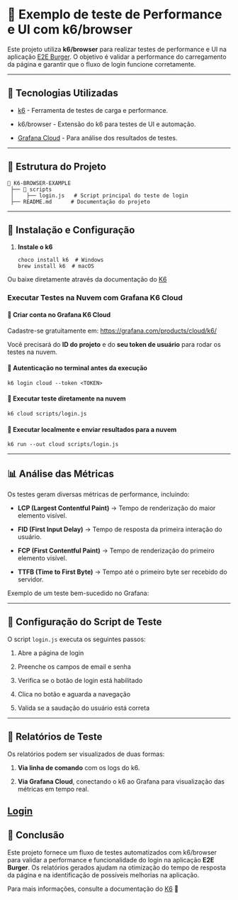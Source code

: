 # 📌 Exemplo de teste de Performance e UI com k6/browser

Este projeto utiliza **k6/browser** para realizar testes de performance e UI na aplicação [E2E Burger](https://e2eburguer.netlify.app). O objetivo é validar a performance do carregamento da página e garantir que o fluxo de login funcione corretamente.

----------

## 🚀 Tecnologias Utilizadas

-   [k6](https://k6.io/) - Ferramenta de testes de carga e performance.
    
-   k6/browser - Extensão do k6 para testes de UI e automação.
    
-   [Grafana Cloud](https://grafana.com/) - Para análise dos resultados de testes.
    

----------

## 📂 Estrutura do Projeto

```
📁 K6-BROWSER-EXAMPLE
 ├── 📂 scripts
 │    ├── login.js   # Script principal do teste de login
 ├── README.md      # Documentação do projeto
```

----------

## 🔧 Instalação e Configuração

1.  **Instale o k6**
    
    ```
    choco install k6  # Windows
    brew install k6  # macOS
    ```
Ou baixe diretamente através da documentação do [K6](https://grafana.com/docs/k6/latest/)
    
###  **Executar Testes na Nuvem com Grafana K6 Cloud**

#### 🔹 Criar conta no **Grafana K6 Cloud**

Cadastre-se gratuitamente em: https://grafana.com/products/cloud/k6/

Você precisará do **ID do projeto** e do **seu token de usuário** para rodar os testes na nuvem.

  #### 🔹 **Autenticação no terminal antes da execução**

```
k6 login cloud --token <TOKEN>
```

#### 🔹 **Executar teste diretamente na nuvem**

```
k6 cloud scripts/login.js
```

#### 🔹 **Executar localmente e enviar resultados para a nuvem**

```
k6 run --out cloud scripts/login.js
```


----------

## 📊 Análise das Métricas

Os testes geram diversas métricas de performance, incluindo:

-   **LCP (Largest Contentful Paint)** → Tempo de renderização do maior elemento visível.
    
-   **FID (First Input Delay)** → Tempo de resposta da primeira interação do usuário.
    
-   **FCP (First Contentful Paint)** → Tempo de renderização do primeiro elemento visível.
    
-   **TTFB (Time to First Byte)** → Tempo até o primeiro byte ser recebido do servidor.
    

Exemplo de um teste bem-sucedido no Grafana:

----------

## 📌 Configuração do Script de Teste

O script `login.js` executa os seguintes passos:

1.  Abre a página de login
    
2.  Preenche os campos de email e senha
    
3.  Verifica se o botão de login está habilitado
    
4.  Clica no botão e aguarda a navegação
    
5.  Valida se a saudação do usuário está correta
    

----------

## 📌 Relatórios de Teste

Os relatórios podem ser visualizados de duas formas:

1.  **Via linha de comando** com os logs do k6.
    
2.  **Via Grafana Cloud**, conectando o k6 ao Grafana para visualização das métricas em tempo real.
    
  [Login](![Image](https://github.com/user-attachments/assets/e8f5ce72-e6b5-4409-aded-cec89f0c523a))
----------

## 📌 Conclusão

Este projeto fornece um fluxo de testes automatizados com k6/browser para validar a performance e funcionalidade do login na aplicação **E2E Burger**. Os relatórios gerados ajudam na otimização do tempo de resposta da página e na identificação de possíveis melhorias na aplicação.

Para mais informações, consulte a documentação do [K6](https://grafana.com/docs/k6/latest/using-k6-browser/) 🚀